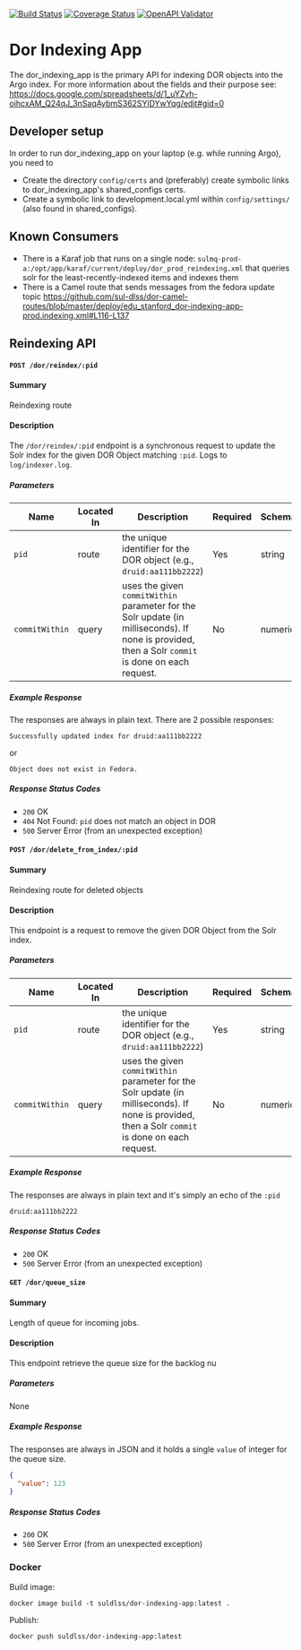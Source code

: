 [![Build Status](https://travis-ci.org/sul-dlss/dor_indexing_app.svg?branch=master)](https://travis-ci.org/sul-dlss/dor_indexing_app)
[![Coverage Status](https://coveralls.io/repos/github/sul-dlss/dor_indexing_app/badge.svg?branch=master)](https://coveralls.io/github/sul-dlss/dor_indexing_app?branch=master)
[![OpenAPI Validator](http://validator.swagger.io/validator?url=https://raw.githubusercontent.com/sul-dlss/dor_indexing_app/master/openapi.yml)](http://validator.swagger.io/validator/?url=https://raw.githubusercontent.com/sul-dlss/dor_indexing_app/master/openapi.yml)

# Dor Indexing App

The dor_indexing_app is the primary API for indexing DOR objects into the Argo index.
For more information about the fields and their purpose see: https://docs.google.com/spreadsheets/d/1_uYZvh-oihcxAM_Q24qJ_3nSaqAybmS362SYlDYwYqg/edit#gid=0

## Developer setup
In order to run dor_indexing_app on your laptop (e.g. while running Argo), you need to

* Create the directory `config/certs` and (preferably) create symbolic links to dor_indexing_app's shared_configs certs.
* Create a symbolic link to development.local.yml within `config/settings/` (also found in shared_configs).

## Known Consumers
* There is a Karaf job that runs on a single node: `sulmq-prod-a:/opt/app/karaf/current/deploy/dor_prod_reindexing.xml` that queries solr for the least-recently-indexed items and indexes them
* There is a Camel route that sends messages from the fedora update topic https://github.com/sul-dlss/dor-camel-routes/blob/master/deploy/edu_stanford_dor-indexing-app-prod.indexing.xml#L116-L137

## Reindexing API

#### `POST /dor/reindex/:pid`

#### Summary
Reindexing route

#### Description
The `/dor/reindex/:pid` endpoint is a synchronous request to update the Solr index for the given DOR Object matching `:pid`. Logs to `log/indexer.log`.

##### Parameters
Name | Located In | Description | Required | Schema | Default
---- | ---------- | ----------- | -------- | ------ | -------
`pid` | route | the unique identifier for the DOR object (e.g., `druid:aa111bb2222`) | Yes | string | None
`commitWithin` | query | uses the given `commitWithin` parameter for the Solr update (in milliseconds). If none is provided, then a Solr `commit` is done on each request. | No | numeric | None

##### Example Response

The responses are always in plain text. There are 2 possible responses:

```
Successfully updated index for druid:aa111bb2222
```

or

```
Object does not exist in Fedora.
```

##### Response Status Codes

- `200` OK
- `404` Not Found: `pid` does not match an object in DOR
- `500` Server Error (from an unexpected exception)


#### `POST /dor/delete_from_index/:pid`

#### Summary
Reindexing route for deleted objects

#### Description
This endpoint is a request to remove the given DOR Object from the Solr index.

##### Parameters
Name | Located In | Description | Required | Schema | Default
---- | ---------- | ----------- | -------- | ------ | -------
`pid` | route | the unique identifier for the DOR object (e.g., `druid:aa111bb2222`) | Yes | string | None
`commitWithin` | query | uses the given `commitWithin` parameter for the Solr update (in milliseconds). If none is provided, then a Solr `commit` is done on each request. | No | numeric | None

##### Example Response

The responses are always in plain text and it's simply an echo of the `:pid`

```
druid:aa111bb2222
```

##### Response Status Codes

- `200` OK
- `500` Server Error (from an unexpected exception)


#### `GET /dor/queue_size`

#### Summary
Length of queue for incoming jobs.

#### Description
This endpoint retrieve the queue size for the backlog nu

##### Parameters

None

##### Example Response

The responses are always in JSON and it holds a single `value` of integer for the queue size.

```json
{
  "value": 123
}
```

##### Response Status Codes

- `200` OK
- `500` Server Error (from an unexpected exception)


### Docker

Build image:
```
docker image build -t suldlss/dor-indexing-app:latest .
```

Publish:
```
docker push suldlss/dor-indexing-app:latest
```
